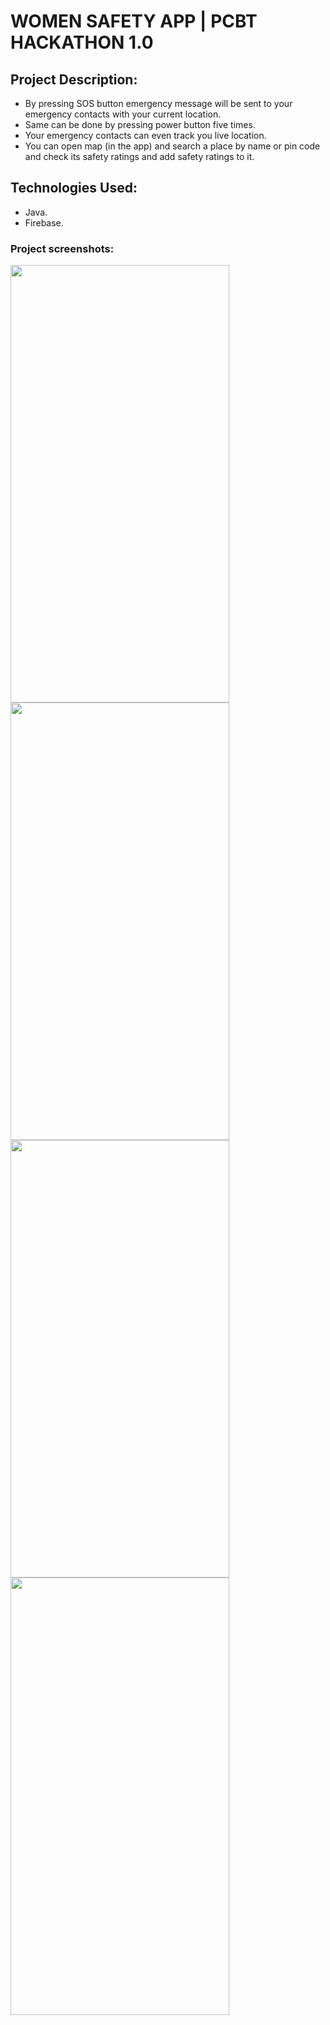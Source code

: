 # WOMEN SAFETY APP | PCBT HACKATHON 1.0

## Project Description:
 - By pressing SOS button emergency message will be sent to your emergency contacts with your current location.
 - Same can be done by pressing power button five times.
 - Your emergency contacts can even track you live location.
 - You can open map (in the app) and search a place by name or pin code and check its safety ratings and add safety ratings to it.
 
## Technologies Used:
- Java. 
- Firebase.



### Project screenshots:

<img align="left" height="700" width="350" src="https://user-images.githubusercontent.com/39399239/94515632-97edb580-0241-11eb-8f56-c270d9d4419f.png">
<img align="left" height="700" width="350" src="https://user-images.githubusercontent.com/39399239/94515639-9c19d300-0241-11eb-85be-feab96fd23d7.png">
<img align="left" height="700" width="350" src="https://user-images.githubusercontent.com/39399239/94515643-a0de8700-0241-11eb-8369-1cd6f4af2067.png">
<img align="left" height="700" width="350" src="https://user-images.githubusercontent.com/39399239/94515645-a20fb400-0241-11eb-9893-0545e7841465.png">
